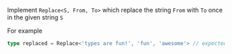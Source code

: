 Implement `Replace<S, From, To>` which replace the string `From` with `To` once in the given string `S`

For example

```ts
type replaced = Replace<'types are fun!', 'fun', 'awesome'> // expected to be 'types are awesome!'
```